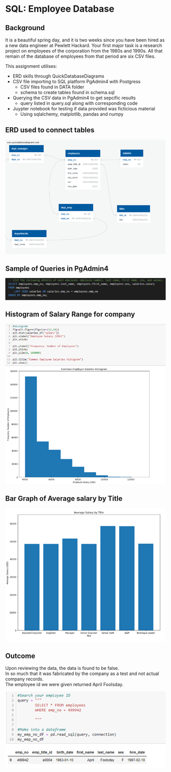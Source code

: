 # SQL: Employee Database

## Background

It is a beautiful spring day, and it is two weeks since you have been hired as a new data engineer at Pewlett Hackard. Your first major task is a research project on employees of the corporation from the 1980s and 1990s. All that remain of the database of employees from that period are six CSV files.

This assignment utilises: 
 * ERD skills through QuickDatabaseDiagrams
 * CSV file importing to SQL platform PgAdmin4 with Postgress
    * CSV files found in DATA folder
    * schema to create tables found in schema.sql
 * Querying the CSV data in PgAdmin4 to get sepcific results
    * query listed in query.sql along with corresponding code
 * Juypter notebook for testing if data provided was ficticious material 
    * Using sqlalchemy, matplotlib, pandas and numpy

## ERD used to connect tables

![ERD](EmployeeSQL/Images/QuickDBD-export.png)

## Sample of Queries in PgAdmin4

![SQL code](EmployeeSQL/Images/sql_code.png)


## Histogram of Salary Range for company

![Histogram](EmployeeSQL/Images/histogram.png)

## Bar Graph of Average salary by Title

![Avg Salary by Title](EmployeeSQL/Images/avg_salary.png)

## Outcome
Upon reviewing the data, the data is found to be false. 
<br>
In so much that it was fabricated by the company as a test and not actual company records.
<br>
The employee id we were given returned April Foolsday.

![my_id](EmployeeSQL/Images/my_id.png)



